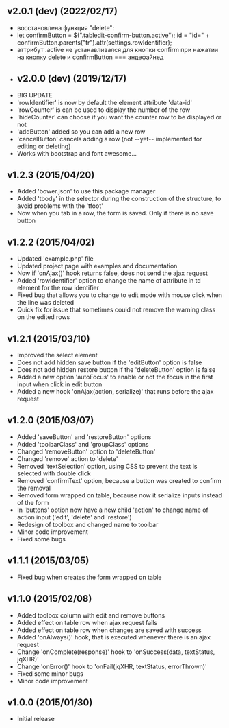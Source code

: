 ## v2.0.1 (dev) (2022/02/17)
- восстановлена функция "delete": 
- let confirmButton = $(".tabledit-confirm-button.active");
        id = "id=" + confirmButton.parents("tr").attr(settings.rowIdentifier);
- аттрибут .active не устанавливался для кнопки confirm при нажатии на кнопку delete и confirmButton === андефайнед
- ## v2.0.0 (dev) (2019/12/17)
-   BIG UPDATE
-   'rowIdentifier' is now by default the element attribute 'data-id'
-   'rowCounter' is can be used to display the number of the row
-   'hideCounter' can choose if you want the counter row to be displayed or not
-   'addButton' added so you can add a new row
-   'cancelButton' cancels adding a row (not --yet-- implemented for editing or deleting)
-    Works with bootstrap and font awesome...

## v1.2.3 (2015/04/20)

-   Added 'bower.json' to use this package manager
-   Added 'tbody' in the selector during the construction of the structure, to avoid problems with the 'tfoot'
-   Now when you tab in a row, the form is saved. Only if there is no save button

## v1.2.2 (2015/04/02)

-   Updated 'example.php' file
-   Updated project page with examples and documentation
-   Now if 'onAjax()' hook returns false, does not send the ajax request
-   Added 'rowIdentifier' option to change the name of attribute in td element for the row identifier
-   Fixed bug that allows you to change to edit mode with mouse click when the line was deleted
-   Quick fix for issue that sometimes could not remove the warning class on the edited rows

## v1.2.1 (2015/03/10)

-   Improved the select element
-   Does not add hidden save button if the 'editButton' option is false
-   Does not add hidden restore button if the 'deleteButton' option is false
-   Added a new option 'autoFocus' to enable or not the focus in the first input when click in edit button
-   Added a new hook 'onAjax(action, serialize)' that runs before the ajax request

## v1.2.0 (2015/03/07)

-   Added 'saveButton' and 'restoreButton' options
-   Added 'toolbarClass' and 'groupClass' options
-   Changed 'removeButton' option to 'deleteButton'
-   Changed 'remove' action to 'delete'
-   Removed 'textSelection' option, using CSS to prevent the text is selected with double click
-   Removed 'confirmText' option, because a button was created to confirm the removal
-   Removed form wrapped on table, because now it serialize inputs instead of the form
-   In 'buttons' option now have a new child 'action' to change name of action input ('edit', 'delete' and 'restore')
-   Redesign of toolbox and changed name to toolbar
-   Minor code improvement
-   Fixed some bugs

## v1.1.1 (2015/03/05)

-   Fixed bug when creates the form wrapped on table

## v1.1.0 (2015/02/08)

-   Added toolbox column with edit and remove buttons
-   Added effect on table row when ajax request fails
-   Added effect on table row when changes are saved with success
-   Added 'onAlways()' hook, that is executed whenever there is an ajax request
-   Change 'onComplete(response)' hook to 'onSuccess(data, textStatus, jqXHR)'
-   Change 'onError()' hook to 'onFail(jqXHR, textStatus, errorThrown)'
-   Fixed some minor bugs
-   Minor code improvement

## v1.0.0 (2015/01/30)

-   Initial release
